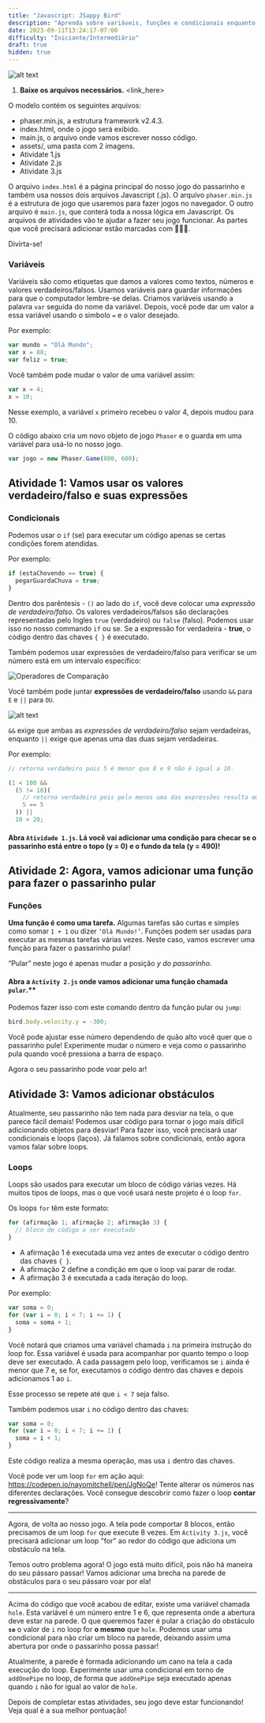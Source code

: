 ```yaml
---
title: "Javascript: JSappy Bird"
description: "Aprenda sobre variáveis, funções e condicionais enquanto construímos um jogo parecido com o Flappy Bird."
date: 2023-09-11T13:24:17-07:00
difficulty: "Iniciante/Intermediário"
draft: true
hidden: true
---
```


![alt text](resources/_gen/images/flappy.png "JSappyBird")

1. **Baixe os arquivos necessários.** <link_here>

O modelo contém os seguintes arquivos:

- phaser.min.js, a estrutura framework v2.4.3.
- index.html, onde o jogo será exibido.
- main.js, o arquivo onde vamos escrever nosso código.
- assets/, uma pasta com 2 imagens.
- Atividate 1.js
- Atividate 2.js
- Atividate 3.js

O arquivo `index.html` é a página principal do nosso jogo do passarinho e também usa nossos dois arquivos Javascript (.js). O arquivo `phaser.min.js` é a estrutura de jogo que usaremos para fazer jogos no navegador. O outro arquivo é `main.js`, que conterá toda a nossa lógica em Javascript. Os arquivos de atividades vão te ajudar a fazer seu jogo funcionar. As partes que você precisará adicionar estão marcadas com 🐤🐤🐤.

Divirta-se!

### Variáveis

Variáveis são como etiquetas que damos a valores como textos, números e valores verdadeiros/falsos. Usamos variáveis para guardar informações para que o computador lembre-se delas. Criamos variáveis usando a palavra `var` seguida do nome da variável. Depois, você pode dar um valor a essa variável usando o simbolo `=` e o valor desejado.

Por exemplo:

```js
var mundo = "Olá Mundo";
var x = 88;
var feliz = true;
```

Você também pode mudar o valor de uma variável assim:

```js
var x = 4;
x = 10;
```

Nesse exemplo, a variável `x` primeiro recebeu o valor 4, depois mudou para 10.

O código abaixo cria um novo objeto de jogo `Phaser` e o guarda em uma variável para usá-lo no nosso jogo.

```js
var jogo = new Phaser.Game(800, 600);
```

## Atividade 1: Vamos usar os valores verdadeiro/falso e suas expressões

### Condicionais

Podemos usar o `if` (se) para executar um código apenas se certas condições forem atendidas.

Por exemplo:

```js
if (estaChovendo == true) {
  pegarGuardaChuva = true;
}
```

Dentro dos parêntesis - `()` ao lado do `if`, você deve colocar uma _expressão de verdadeiro/falso_. Os valores verdadeiros/falsos são declarações representadas pelo Ingles `true` (verdadeiro) ou `false` (falso). Podemos usar isso no nosso commando `if` ou se. Se a expressão for verdadeira - **true**, o código dentro das chaves `{ }` é executado.

Também podemos usar expressões de verdadeiro/falso para verificar se um número está em um intervalo específico:

![Operadores de Comparação](https://imgur.com/F9gGHiI.png)

Você também pode juntar **expressões de verdadeiro/falso** usando `&&` para `E` e `||` para `OU`.

![alt text](resources/_gen/images/statements.png "declarações")

`&&` exige que ambas as _expressões de verdadeiro/falso_ sejam verdadeiras, enquanto `||` exige que apenas uma das duas sejam verdadeiras.

Por exemplo:

```js
// retorna verdadeiro pois 5 é menor que 8 e 9 não é igual a 10.

(1 < 100 &&
  (5 != 10)(
    // retorna verdadeiro pois pelo menos uma das expressões resulta em verdadeiro
    5 == 5
  )) ||
  10 > 20;
```

#### Abra `Atividade 1.js`. Lá você vai adicionar uma condição para checar se o passarinho está entre o topo (y = 0) e o fundo da tela (y = 490)!

## Atividade 2: Agora, vamos adicionar uma função para fazer o passarinho pular

### Funções

**Uma função é como uma tarefa.** Algumas tarefas são curtas e simples como somar `1 + 1` ou dizer `‘Olá Mundo!’`. Funções podem ser usadas para executar as mesmas tarefas várias vezes. Neste caso, vamos escrever uma função para fazer o passarinho pular!

“Pular” neste jogo é apenas mudar a posição _y do passarinho_.

#### Abra a `Activity 2.js` onde vamos adicionar uma função chamada `pular`.\*\*

Podemos fazer isso com este comando dentro da função pular ou `jump`:

```js
bird.body.velocity.y = -300;
```

Você pode ajustar esse número dependendo de quão alto você quer que o passarinho pule! Experimente mudar o número e veja como o passarinho pula quando você pressiona a barra de espaço.

Agora o seu passarinho pode voar pelo ar!

## Atividade 3: Vamos adicionar obstáculos

Atualmente, seu passarinho não tem nada para desviar na tela, o que parece fácil demais! Podemos usar código para tornar o jogo mais difícil adicionando objetos para desviar! Para fazer isso, você precisará usar condicionais e loops (laços). Já falamos sobre condicionais, então agora vamos falar sobre loops.

### Loops

Loops são usados para executar um bloco de código várias vezes. Há muitos tipos de loops, mas o que você usará neste projeto é o loop `for`.

Os loops `for` têm este formato:

```js
for (afirmação 1; afirmação 2; afirmação 3) {
  // bloco de código a ser executado
}
```

- A afirmação 1 é executada uma vez antes de executar o código dentro das chaves `{ }`.
- A afirmação 2 define a condição em que o loop vai parar de rodar.
- A afirmação 3 é executada a cada iteração do loop.

Por exemplo:

```js
var soma = 0;
for (var i = 0; i < 7; i += 1) {
  soma = soma + 1;
}
```

Você notará que criamos uma variável chamada `i` na primeira instrução do loop for. Essa variável é usada para acompanhar
por quanto tempo o loop deve ser executado. A cada passagem pelo loop, verificamos se `i` ainda é menor que 7 e, se for, executamos o código
dentro das chaves e depois adicionamos 1 ao `i`.

Esse processo se repete até que `i < 7` seja falso.

Também podemos usar `i` no código dentro das chaves:

```js
var soma = 0;
for (var i = 0; i < 7; i += 1) {
  soma = i + 1;
}
```

Este código realiza a mesma operação, mas usa `i` dentro das chaves.

Você pode ver um loop `for` em ação aqui: <https://codepen.io/nayomitchell/pen/JgNoQe>! Tente alterar os números nas diferentes declarações.
Você consegue descobrir como fazer o loop **contar regressivamente**?

---

Agora, de volta ao nosso jogo. A tela pode comportar 8 blocos, então precisamos de um loop `for` que execute 8 vezes. Em `Activity 3.js`, você precisará adicionar um loop "for" ao redor do código que adiciona um obstáculo na tela.

Temos outro problema agora! O jogo está muito difícil, pois não há maneira do seu pássaro passar!
Vamos adicionar uma brecha na parede de obstáculos para o seu pássaro voar por ela!

---

Acima do código que você acabou de editar, existe uma variável chamada `hole`. Esta variável é um número entre 1 e 6, que representa onde a abertura deve estar na parede.
O que queremos fazer é pular a criação do obstáculo **`se`** o valor de `i` no loop for **o mesmo** que `hole`. Podemos usar uma condicional para não criar um bloco na parede, deixando assim uma abertura por onde o passarinho possa passar!

Atualmente, a parede é formada adicionando um cano na tela a cada execução do loop. Experimente usar uma condicional em torno de `addOnePipe` no loop, de forma que `addOnePipe` seja executado apenas quando `i` não for igual ao valor de `hole`.

Depois de completar estas atividades, seu jogo deve estar funcionando! Veja qual é a sua melhor pontuação!
